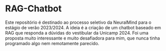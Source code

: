 # RAG-Chatbot

Este repositório é destinado ao processo seletivo da NeuralMind para o estágio de verão 2023/2024. A ideia é a criação de um chatbot baseado em RAG que responda a dúvidas do vestibular da Unicamp 2024. Foi uma proposta muito interessante e muito desafiadora para mim, que nunca tinha programado algo nem remotamente parecido. 
